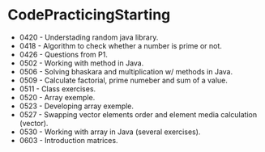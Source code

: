 # CodePracticingStarting

+ 0420 - Understading random java library.
+ 0418 - Algorithm to check whether a number is prime or not.
+ 0426 - Questions from P1.
+ 0502 - Working with method in Java.
+ 0506 - Solving bhaskara and multiplication w/ methods in Java.
+ 0509 - Calculate factorial, prime numeber and sum of a value.
+ 0511 - Class exercises.
+ 0520 - Array exemple.
+ 0523 - Developing array exemple.
+ 0527 - Swapping vector elements order and element media calculation (vector).
+ 0530 - Working with array in Java (several exercises).
+ 0603 - Introduction matrices.
